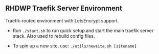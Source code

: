 RHDWP Traefik Server Environment
---
Traefik-routed environment with LetsEncrypt support.

- Run `./start.sh` to run quick setup and start the main traefik server stack. Also used to rebuild config files.

- To spin up a new site, use: `./utils/newsite.sh [sitename]`
